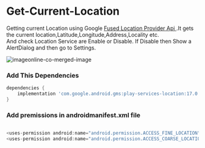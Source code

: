 # Get-Current-Location

Getting current Location using Google [ Fused Location Provider Api ](https://developers.google.com/location-context/fused-location-provider).It gets the current location,Latitude,Longitude,Address,Locality etc.<br>And check Location Service are Enable or Disable. If Disable then Show a AlertDialog and then go to Settings.   

![imageonline-co-merged-image](https://user-images.githubusercontent.com/31993478/91668607-a6a45800-eb2f-11ea-8f89-8d04ee47d248.png) 

### Add This Dependencies
``````groovy
dependencies {
    implementation 'com.google.android.gms:play-services-location:17.0.0'
}
``````
### Add premissions in androidmanifest.xml file

 ``````groovy
 
<uses-permission android:name="android.permission.ACCESS_FINE_LOCATION" />
<uses-permission android:name="android.permission.ACCESS_COARSE_LOCATION" />

``````


